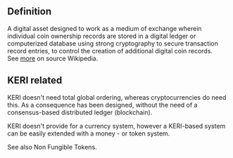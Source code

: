 ## Definition 
A digital asset designed to work as a medium of exchange wherein individual coin ownership records are stored in a digital ledger or computerized database using strong cryptography to secure transaction record entries, to control the creation of additional digital coin records.  
See [more](https://en.wikipedia.org/wiki/Cryptocurrency) on source Wikipedia.

## KERI related
KERI doesn't need total global ordering, whereas cryptocurrencies do need this. As a consequence has been designed, without the need of a consensus-based distributed ledger (blockchain).

KERI doesn't provide for a currency system, however a KERI-based system can be easily extended with a money - or token system.

See also Non Fungible Tokens.